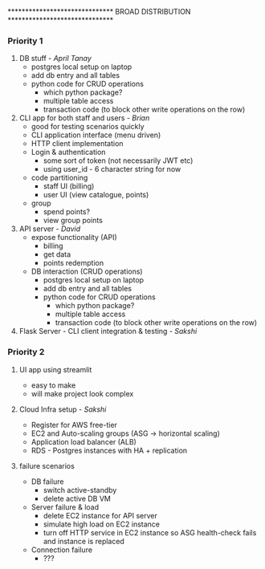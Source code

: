 ****************************** BROAD DISTRIBUTION ******************************
### Priority 1
1. DB stuff - *April* *Tanay*
    * postgres local setup on laptop
    * add db entry and all tables
    * python code for CRUD operations
        + which python package?
        + multiple table access
        + transaction code (to block other write operations on the row)
2. CLI app for both staff and users - *Brian*
    * good for testing scenarios quickly
    * CLI application interface (menu driven)                   
    * HTTP client implementation
    * Login & authentication
        + some sort of token (not necessarily JWT etc)
        + using user_id - 6 character string for now
    * code partitioning
        + staff UI (billing)
        + user UI (view catalogue, points)
    * group
        + spend points?
        + view group points
3. API server - *David*
    * expose functionality (API)
        + billing
        + get data
        + points redemption
    * DB interaction (CRUD operations)
        + postgres local setup on laptop
        + add db entry and all tables
        + python code for CRUD operations
            - which python package?
            - multiple table access
            - transaction code (to block other write operations on the row)
4. Flask Server - CLI client integration & testing - *Sakshi*

### Priority 2
1. UI app using streamlit
    * easy to make
    * will make project look complex

2. Cloud Infra setup - *Sakshi*
    * Register for AWS free-tier
    * EC2 and Auto-scaling groups (ASG -> horizontal scaling)
    * Application load balancer (ALB)
    * RDS - Postgres instances with HA + replication

3. failure scenarios
    * DB failure
        + switch active-standby
        + delete active DB VM
    * Server failure & load
        + delete EC2 instance for API server
        + simulate high load on EC2 instance
        + turn off HTTP service in EC2 instance so ASG health-check fails and instance is replaced
    * Connection failure
        + ???